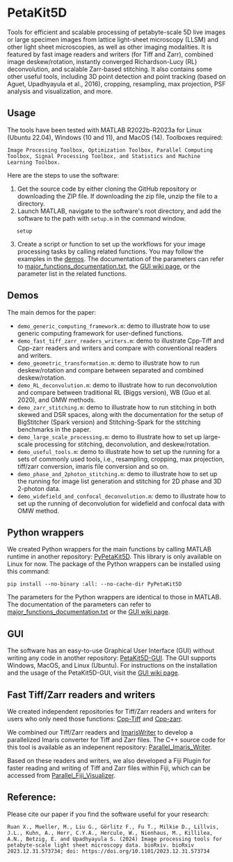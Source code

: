 # PetaKit5D

Tools for efficient and scalable processing of petabyte-scale 5D live images or large specimen images from lattice light-sheet microscopy (LLSM) and other light sheet microscopies, as well as other imaging modalities. It is featured by fast image readers and writers (for Tiff and Zarr), combined image deskew/rotation, instantly converged Richardson-Lucy (RL) deconvolution, and scalable Zarr-based stitching. It also contains some other useful tools, including 3D point detection and point tracking (based on Aguet, Upadhyayula et al., 2016), cropping, resampling, max projection, PSF analysis and visualization, and more.


## Usage

The tools have been tested with MATLAB R2022b-R2023a for Linux (Ubuntu 22.04), Windows (10 and 11), and MacOS (14). Toolboxes required:

`Image Processing Toolbox, Optimization Toolbox, Parallel Computing Toolbox, Signal Processing Toolbox, and Statistics and Machine Learning Toolbox.`

 Here are the steps to use the software:
1. Get the source code by either cloning the GitHub repository or downloading the ZIP file. If downloading the zip file, unzip the file to a directory.
2. Launch MATLAB, navigate to the software's root directory, and add the software to the path with `setup.m` in the command window.
````
   setup
````
3. Create a script or function to set up the workflows for your image processing tasks by calling related functions. You may follow the examples in the [demos](https://github.com/abcucberkeley/PetaKit5D/tree/main/demos). The documentation of the parameters can refer to [major_functions_documentation.txt](https://github.com/abcucberkeley/PetaKit5D/blob/main/major_functions_documentation.txt), the [GUI wiki page](https://github.com/abcucberkeley/PetaKit5D-GUI/wiki), or the parameter list in the related functions.


## Demos
The main demos for the paper:
- `demo_generic_computing_framework.m`: demo to illustrate how to use generic computing framework for user-defined functions.
- `demo_fast_tiff_zarr_readers_writers.m`: demo to illustrate Cpp-Tiff and Cpp-zarr readers and writers and compare with conventional readers and writers.
- `demo_geometric_transformation.m`: demo to illustrate how to run deskew/rotation and compare between separated and combined deskew/rotation.
- `demo_RL_deconvolution.m`: demo to illustrate how to run deconvolution and compare between traditional RL (Biggs version), WB (Guo et al. 2020), and OMW methods.
- `demo_zarr_stitching.m`: demo to illustrate how to run stitching in both skewed and DSR spaces, along with the documentation for the setup of BigStitcher (Spark version) and Stitching-Spark for the stitching benchmarks in the paper.
- `demo_large_scale_processing.m`: demo to illustrate how to set up large-scale processing for stitching, deconvolution, and deskew/rotation.
- `demo_useful_tools.m`: demo to illustrate how to set up the running for a sets of commonly used tools, i.e., resampling, cropping, max projection, tiff/zarr conversion, imaris file conversion and so on. 
- `demo_phase_and_2photon_stitching.m`: demo to illustrate how to set up the running for image list generation and stitching for 2D phase and 3D 2-photon data. 
- `demo_widefield_and_confocal_deconvolution.m`: demo to illustrate how to set up the running of deconvolution for widefield and confocal data with OMW method. 


## Python wrappers
We created Python wrappers for the main functions by calling MATLAB runtime in another repository: [PyPetaKit5D](https://github.com/abcucberkeley/PyPetaKit5D). This library is only available on Linux for now. The package of the Python wrappers can be installed using this command:
````
pip install --no-binary :all: --no-cache-dir PyPetaKit5D
````
The parameters for the Python wrappers are identical to those in MATLAB. The documentation of the parameters can refer to [major_functions_documentation.txt](https://github.com/abcucberkeley/PetaKit5D/blob/main/major_functions_documentation.txt) or the [GUI wiki page](https://github.com/abcucberkeley/PetaKit5D-GUI/wiki). 


## GUI
The software has an easy-to-use Graphical User Interface (GUI) without writing any code in another repository: [PetaKit5D-GUI](https://github.com/abcucberkeley/PetaKit5D-GUI). The GUI supports Windows, MacOS, and Linux (Ubuntu). For instructions on the installation and the usage of the PetaKit5D-GUI, visit the [GUI wiki page](https://github.com/abcucberkeley/PetaKit5D-GUI/wiki).


## Fast Tiff/Zarr readers and writers
We created independent repositories for Tiff/Zarr readers and writers for users who only need those functions: [Cpp-Tiff](https://github.com/abcucberkeley/cpp-tiff) and [Cpp-zarr](https://github.com/abcucberkeley/cpp-zarr).

We combined our Tiff/Zarr readers and [ImarisWriter](https://github.com/imaris/ImarisWriter) to develop a parallelized Imaris converter for Tiff and Zarr files. The C++ source code for this tool is available as an indepenent repository: [Parallel_Imaris_Writer](https://github.com/abcucberkeley/Parallel_Imaris_Writer).

Based on these readers and writers, we also developed a Fiji Plugin for faster reading and writing of Tiff and Zarr files within Fiji, which can be accessed from [Parallel_Fiji_Visualizer](https://github.com/abcucberkeley/Parallel_Fiji_Visualizer).


## Reference:
Please cite our paper if you find the software useful for your research:

`Ruan X., Mueller, M., Liu G., Görlitz F., Fu T., Milkie D., Lillvis, J.L., Kuhn, A., Herr, C.Y.A., Hercule, W., Nienhaus, M., Killilea, A.N., Betzig, E. and Upadhyayula S. (2024) Image processing tools for petabyte-scale light sheet microscopy data. bioRxiv. bioRxiv 2023.12.31.573734; doi: https://doi.org/10.1101/2023.12.31.573734`
